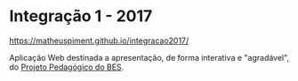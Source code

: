 # Integração 1 - 2017

https://matheuspiment.github.io/integracao2017/

Aplicação Web destinada a apresentação, de forma interativa e "agradável", do [Projeto Pedagógico do BES](http://www.inf.ufg.br/sites/default/files/uploads/es/ppcESPrograd.pdf).
